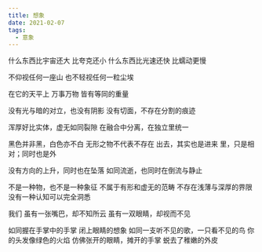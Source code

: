 ```yaml
---
title: 想象
date: 2021-02-07
tags:
  - 意象
---
```


什么东西比宇宙还大
比夸克还小
什么东西比光速还快
比蠕动更慢
<!--more-->
不仰视任何一座山
也不轻视任何一粒尘埃

在它的天平上
万事万物
皆有等同的重量

没有光与暗的对立，也没有阴影
没有切面，不存在分割的痕迹

浑厚好比实体，虚无如同裂隙
在融合中分离，在独立里统一

黑色并非黑，白色亦不白
无形之物不代表不存在
出去，其实也是进来
里，只是相对；同时也是外

没有方向的上升，同时也在坠落
如同流逝，也同时在倒流与静止

不是一种物，也不是一种象征
不属于有形和虚无的范畴
不存在浅薄与深厚的界限
没有一种认知可以完全洞悉

我们
虽有一张嘴巴，却不知所云
虽有一双眼睛，却视而不见

如同握在手掌中的手掌
闭上眼睛的想象
如同一支听不见的歌，一只看不见的鸟
你的头发像绿色的火焰
仿佛张开的眼睛，摊开的手掌
蜕去了稚嫩的外皮